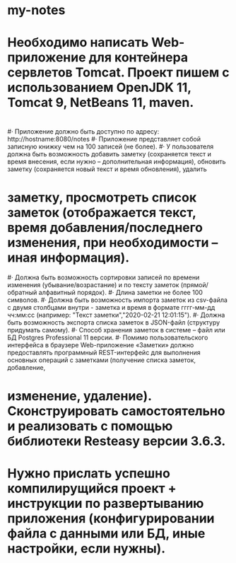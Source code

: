 # my-notes
# Необходимо написать Web-приложение для контейнера сервлетов Tomcat. Проект пишем с использованием OpenJDK 11, Tomcat 9, NetBeans 11, maven.
# 
#·         Приложение должно быть доступно по адресу: http://hostname:8080/notes
#·         Приложение представляет собой записную книжку чем на 100 записей (не более).
#·         У пользователя должна быть возможность добавить заметку (сохраняется текст и время внесения, если нужно – дополнительная информация), обновить заметку (сохраняется новый текст и время обновления), удалить 
# заметку, просмотреть список заметок (отображается текст, время добавления/последнего изменения, при необходимости – иная информация).
#·         Должна быть возможность сортировки записей по времени изменения (убывание/возрастание) и по тексту заметок (прямой/обратный алфавитный порядок).
#·         Длина заметки не более 100 символов.
#·         Должна быть возможность импорта заметок из csv-файла с двумя столбцами внутри - заметка и время в формате гггг-мм-дд чч:мм:сс (например: "Текст заметки","2020-02-21 12:01:15").
#·         Должна быть возможность экспорта списка заметок в JSON-файл (структуру придумать самому).
#·         Способ хранения заметок в системе – файл или БД Postgres Professional 11 версии.
#·         Помимо пользовательского интерфейса в браузере Web-приложение «Заметки» должно предоставлять программный REST-интерфейс для выполнения основных операций с заметками (получение списка заметок, добавление, 
# изменение, удаление). Сконструировать самостоятельно и реализовать с помощью библиотеки Resteasy версии 3.6.3.
# 
# Нужно прислать успешно компилирущийся проект + инструкции по развертыванию приложения (конфигурировании файла с данными или БД, иные настройки, если нужны).
